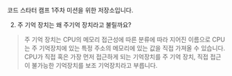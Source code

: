 코드 스타터 캠프 1주차 미션을 위한 저장소입니다.

2. 주 기억 장치는 왜 주기억 장치라고 불릴까요?
> 주 기억 장치는 CPU의 메모리 접근성에 따른 분류에 따라 지어진 이름으로 CPU는 주 기억장치에 있는 특정 주소의 메모리에 있는 값을 직접 가져올 수 있습니다.
  CPU가 직접 혹은 가장 먼저 접근하게 되는 기억장치를 주 기억 장치, 직접 접근이 불가능한 기억장치를 보조 기억장치라고 부릅니다.

